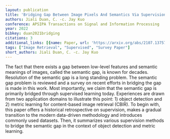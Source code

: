 ```yaml
---
layout: publication
title: 'Bridging Gap Between Image Pixels And Semantics Via Supervision: A Survey'
authors: Jiali Duan, C. -c. Jay Kuo
conference: APSIPA Transactions on Signal and Information Processing
year: 2022
bibkey: duan2021bridging
citations: 3
additional_links: [{name: Paper, url: 'https://arxiv.org/abs/2107.13757'}]
tags: ["Image Retrieval", "Supervised", "Survey Paper"]
short_authors: Jiali Duan, C. -c. Jay Kuo
---
```

The fact that there exists a gap between low-level features and semantic
meanings of images, called the semantic gap, is known for decades. Resolution
of the semantic gap is a long standing problem. The semantic gap problem is
reviewed and a survey on recent efforts in bridging the gap is made in this
work. Most importantly, we claim that the semantic gap is primarily bridged
through supervised learning today. Experiences are drawn from two application
domains to illustrate this point: 1) object detection and 2) metric learning
for content-based image retrieval (CBIR). To begin with, this paper offers a
historical retrospective on supervision, makes a gradual transition to the
modern data-driven methodology and introduces commonly used datasets. Then, it
summarizes various supervision methods to bridge the semantic gap in the
context of object detection and metric learning.